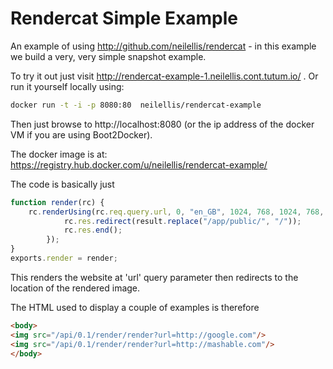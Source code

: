 Rendercat Simple Example
========================

An example of using http://github.com/neilellis/rendercat - in this example we build a very, very simple snapshot example.

To try it out just visit http://rendercat-example-1.neilellis.cont.tutum.io/ . Or run it yourself locally using:

```bash
docker run -t -i -p 8080:80  neilellis/rendercat-example
```

Then just browse to http://localhost:8080 (or the ip address of the docker VM if you are using Boot2Docker).

The docker image is at: https://registry.hub.docker.com/u/neilellis/rendercat-example/


The code is basically just

```javascript
function render(rc) {
    rc.renderUsing(rc.req.query.url, 0, "en_GB", 1024, 768, 1024, 768, "png", "", function (result) {
            rc.res.redirect(result.replace("/app/public/", "/"));
            rc.res.end();
        });
}
exports.render = render;
```

This renders the website at 'url' query parameter then redirects to the location of the rendered image.


The HTML used to display a couple of examples is therefore

```html
<body>
<img src="/api/0.1/render/render?url=http://google.com"/>
<img src="/api/0.1/render/render?url=http://mashable.com"/>
</body>
```




